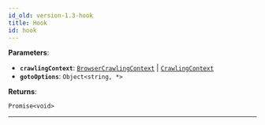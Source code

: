 ```yaml
---
id_old: version-1.3-hook
title: Hook
id: hook
---
```


<a name="hook"></a>

**Parameters**:

- **`crawlingContext`**: [`BrowserCrawlingContext`](../typedefs/browser-crawling-context) | [`CrawlingContext`](../typedefs/crawling-context)
- **`gotoOptions`**: `Object<string, *>`

**Returns**:

`Promise<void>`

---
